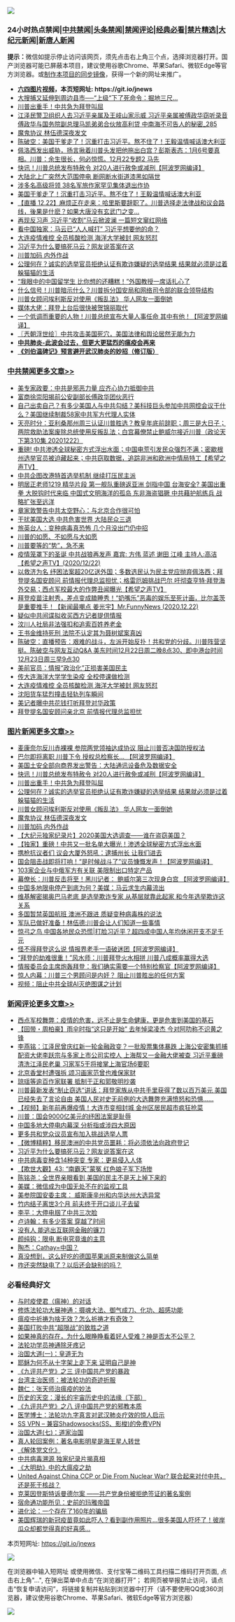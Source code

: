 ![](https://raw.githubusercontent.com/fqnews/bnews/master/64photo/fqnews-qr.jpg)

<div id="tt">
<h3>24小时热点禁闻|<a href="#%E4%B8%AD%E5%85%B1%E7%A6%81%E9%97%BB%E6%9B%B4%E5%A4%9A%E6%96%87%E7%AB%A0">中共禁闻</a>|<a href="#%E5%9B%BE%E7%89%87%E6%96%B0%E9%97%BB%E6%9B%B4%E5%A4%9A%E6%96%87%E7%AB%A0">头条禁闻</a>|<a href="#%E6%96%B0%E9%97%BB%E8%AF%84%E8%AE%BA%E6%9B%B4%E5%A4%9A%E6%96%87%E7%AB%A0">禁闻评论|<a href="#%E5%BF%85%E7%9C%8B%E7%BB%8F%E5%85%B8%E5%A5%BD%E6%96%87">经典必看|<a href="/video.md#%E7%A6%81%E7%89%87%E7%B2%BE%E9%80%89">禁片精选</a>|<a href="https://github.com/fqnews/djy/blob/master/gb/nf1351518.md#1">大纪元新闻</a>|<a href="https://github.com/fqnews/ntdtv/blob/master/gb/prog204.md#1">新唐人新闻</a></h3>
<div><b>提示：</b>微信如提示停止访问该网页，须先点击右上角三个点，选择浏览器打开。国产浏览器可能已屏蔽本项目，建议使用谷歌Chrome、苹果Safari、微软Edge等官方浏览器。或<a href="https://github.com/fqnews/bnews/blob/master/%E5%88%B6%E4%BD%9Cgit%E7%A6%81%E9%97%BB%E9%95%9C%E5%83%8F.md">制作本项目的同步镜像</a>，获得一个新的网址来推广。</div>
<ul>
<li><b><a href="http://d1.bdrive.tk/64.mp4" target="_blank">六四图片视频</a>，本页短网址: https://git.io/jnews</b></li>
<li><a href="/cbnews/20201222/1452860.md">大搜捕又延伸到周边县市──“上级“下了死命令：掘地三尺…</a></li>
<li><a href="/topimagenews/20201223/1453180.md">川普出重手！中共急为拜登叫屈</a></li>
<li><a href="/comments/20201223/1453195.md">江泽民警卫组织人去习近平亲属及王岐山家示威 习近平亲属被傅政华窃听录音 傅政华与国务院副总理马凯弟弟合伙放高利贷 中南海不可告人的秘密_285</a></li>
<li><a href="/topimagenews/20201222/1452994.md">魔鬼协议 林伍德深夜发文</a></li>
<li><a href="/cbnews/20201222/1452909.md">陈破空：美国干爹走了！沉重打击习近平。熬不住了！王毅温情喊话澳大利亚</a></li>
<li><a href="/bannedvideo/20201223/1453177.md">佩洛西发出威胁，扬言揪着川普头发把他拖出白宫？彭斯表态：1月6号要真相。川普：余生很长，何必惊慌。12月22专题2 马先</a></li>
<li><a href="/topimagenews/20201223/1453285.md">快讯！川普总统发布特赦令 对20人进行赦免或减刑【阿波罗网编译】</a></li>
<li><a href="/cbnews/20201222/1452970.md">大陆北上广突然大范围停电 断网断水街道漆黑如隔世</a></li>
<li><a href="/cbnews/20201222/1452844.md">涉多名高级将领 38名军旅作家罕见集体退出作协</a></li>
<li><a href="/taiwannews/20201222/1453013.md">美国干爹走了！沉重打击习近平。熬不住了！王毅温情喊话澳大利亚</a></li>
<li><a href="/bannedvideo/20201223/1453196.md">【直播 12.22】麻烦正在走来：哈里斯要辞职了。川普选择走法律战和议会路线，後果是什麽？如果大唐没有玄武门之变…</a></li>
<li><a href="/comments/20201223/1453208.md">再现反习声 ​​习近平“收割”马云掀波澜 一篇短文窜红网络</a></li>
<li><a href="/finance/20201223/1453178.md">看中国独家：马云已“人人喊打” 习近平想要他的命？</a></li>
<li><a href="/cbnews/20201223/1453139.md">大连疫情难控 全员核酸检测 海洋大学被封 网友怒怼</a></li>
<li><a href="/comments/20201223/1453336.md">习近平为什么要搞死马云？网友说答案在这</a></li>
<li><a href="/topimagenews/20201222/1452914.md">川普加码 内外作战</a></li>
<li><a href="/topimagenews/20201222/1453017.md">公理何在？诚实的选举官员拒绝认证有欺诈嫌疑的选举结果 结果就必须是过着躲猫猫的生活</a></li>
<li><a href="/lifebaike/20201223/1453182.md">“我眼中的中国留学生 比你想的还糟糕！”外国教授一席话扎心了</a></li>
<li><a href="/cnnews/20201223/1453142.md">什么信号！川普暗示什么？川普拆分国安局和网络司令部的联合领导结构</a></li>
<li><a href="/topimagenews/20201222/1453016.md">川普女顾问埃利斯反对使用《叛乱法》 华人网友一面倒她</a></li>
<li><a href="/cnnews/20201223/1453170.md">媒体大佬：拜登上台后很快被贺锦丽取代</a></li>
<li><a href="/cnnews/20201223/1453368.md">一个低调而重要的人物！川普总统宣布大量人事任命 其中有他！【阿波罗网编译】</a></li>
<li><a href="/ssgc/20201223/1453145.md">〖兲朝浮世绘〗中共攻击美国死穴，美国法律和舆论居然无能为力</a></li>
<li><b><a href="/comments/20200211/1275071.md" target="_blank">中共肺炎-此波会过去，但更大更猛烈的瘟疫会再来</a></b></li>
<li><b><a href="/comments/20200207/1272816.md" target="_blank">《刘伯温碑记》预言避开武汉肺炎的妙招（修订版）</a></b></li>
</ul>
</div>

<div class="catlist">
<h3><a href="/cbnews/" target="_blank">中共禁闻</a><span><a href="/cbnews/" target="_blank" rel="nofollow">更多文章>></a></span></h3>
<ul>
<li><a href="/cbnews/20201223/1453448.md" target="_blank">美专家政要：中共是邪恶力量 应齐心协力抵御中共</a></li>
<li><a href="/cbnews/20201223/1453412.md" target="_blank">富商徐崇阳揭前公安副部长傅政华团伙恶行</a></li>
<li><a href="/cbnews/20201223/1453377.md" target="_blank">自己出卖自己？有多少美国人与中共勾结？美科技巨头参加中共网控会议干什么？美国继续制裁58家中共军方代理人实体</a></li>
<li><a href="/cbnews/20201223/1453367.md" target="_blank">天亮时分：亚利桑那州周三认证川普胜选？教皇年底前辞职；周三是大日子；两院救助法案废除总统使用反叛乱法；白宫幕僚禁止鲍威尔接近川普（政论天下第310集 20201222）</a></li>
<li><a href="/cbnews/20201223/1453331.md" target="_blank">重磅! 中共渗透全球秘密方式浮出水面；中国电荒引发民众强烈不满；密歇根州选举官员被迫藏起来；中共窃取数据，追踪非洲和欧洲中情局特工【希望之声TV】</a></li>
<li><a href="/cbnews/20201223/1453326.md" target="_blank">中共企图改港特首选举机制 继续打压民主派</a></li>
<li><a href="/cbnews/20201223/1453303.md" target="_blank">明居正老师1219 精华片段 第一舰队重磅返亚洲 剑指中国 台海安全? 美国出重拳 大脱钩时代来临 中国式文明海洋的孤岛 东非海盗猖獗 中共藉护航练兵 战略扩张至远洋</a></li>
<li><a href="/cbnews/20201223/1453287.md" target="_blank">章家敦警告中共太空野心：与北京合作很可怕</a></li>
<li><a href="/cbnews/20201223/1453286.md" target="_blank">干扰美国大选 中共危害世界 大陆民众三退</a></li>
<li><a href="/cbnews/20201223/1452961.md" target="_blank">旅英台人：变种病毒真恐怖 几个月没出门仍中招</a></li>
<li><a href="/comments/20201223/1453004.md" target="_blank">川普的如愿、不如愿与大如愿</a></li>
<li><a href="/comments/20201223/1453209.md" target="_blank">川普要等的“势”，急不来</a></li>
<li><a href="/cbnews/20201223/1453227.md" target="_blank">疫情笼罩下的圣诞   中共战狼再发声 嘉宾: 方伟 蓝述 谢田 江峰 主持人:高洁【希望之声TV】(2020/12/22)</a></li>
<li><a href="/cbnews/20201223/1453190.md" target="_blank">以救济为名 纾困法案超20亿送外国；多数选民认为民主党应抛弃佩洛西；拜登提名国安顾问 前情报代理总监担忧；格雷厄姆挑战巴尔 吁彻查亨特‧拜登海外交易；西点军校最大的作弊丑闻曝光【希望之声TV】</a></li>
<li><a href="/cbnews/20201223/1453183.md" target="_blank">拜登疫苗注射秀，差点变成瞌睡秀！“奶嘴乐”恶毒的娱乐至死计画，比尔盖茨是重要推手！【新闻最嘲点 姜光宇】Mr.FunnyNews (2020.12.22)‬</a></li>
<li><a href="/cbnews/20201223/1453175.md" target="_blank">疑似中共间谍拟收买西方记者提供情报</a></li>
<li><a href="/cbnews/20201223/1453164.md" target="_blank">汶川人社局非法强扣和追索百姓养老金</a></li>
<li><a href="/cbnews/20201223/1453163.md" target="_blank">王书金维持死刑 法院不认定其为聂树斌案真凶</a></li>
<li><a href="/cbnews/20201223/1453160.md" target="_blank">陈破空：直播预告：艰难的战斗，左派开始反扑！共和党的分歧。川普阵营坚挺。陈破空与网友互动Q&amp;A 美东时间12月22日周二晚8点30、即中港台时间12月23日周三早9点30</a></li>
<li><a href="/cbnews/20201223/1453152.md" target="_blank">美前官员：情报“政治化”正损害美国民主</a></li>
<li><a href="/cbnews/20201223/1453147.md" target="_blank">传大连海洋大学学生染疫 全校停课做检测</a></li>
<li><a href="/cbnews/20201223/1453139.md" target="_blank">大连疫情难控 全员核酸检测 海洋大学被封 网友怒怼</a></li>
<li><a href="/cbnews/20201223/1453138.md" target="_blank">沈阳货车猛烈撞击轻轨列车瞬间</a></li>
<li><a href="/cbnews/20201223/1453110.md" target="_blank">美记者曝中共花钱打听拜登对华政策</a></li>
<li><a href="/cbnews/20201223/1453109.md" target="_blank">拜登提名国安顾问亲北京 前情报代理总监担忧</a></li>

</ul>
</div>
<div class="catlist">
<h3><a href="/topimagenews/" target="_blank">图片新闻</a><span><a href="/topimagenews/" target="_blank" rel="nofollow">更多文章>></a></span></h3>
<ul>
<li><a href="/topimagenews/20201223/1453440.md" target="_blank">麦康奈尔反川赤裸裸 参院两党领袖达成协议 阻止川普否决国防授权法</a></li>
<li><a href="/topimagenews/20201223/1453433.md" target="_blank">巴尔即将离职 川普下令 授权总检察长&#8230; 【阿波罗网编译】</a></li>
<li><a href="/topimagenews/20201223/1453402.md" target="_blank">美国土安全部向商界发出警告：大陆通讯设备危及数据安全</a></li>
<li><a href="/topimagenews/20201223/1453285.md" target="_blank">快讯！川普总统发布特赦令 对20人进行赦免或减刑【阿波罗网编译】</a></li>
<li><a href="/topimagenews/20201223/1453180.md" target="_blank">川普出重手！中共急为拜登叫屈</a></li>
<li><a href="/topimagenews/20201222/1453017.md" target="_blank">公理何在？诚实的选举官员拒绝认证有欺诈嫌疑的选举结果 结果就必须是过着躲猫猫的生活</a></li>
<li><a href="/topimagenews/20201222/1453016.md" target="_blank">川普女顾问埃利斯反对使用《叛乱法》 华人网友一面倒她</a></li>
<li><a href="/topimagenews/20201222/1452994.md" target="_blank">魔鬼协议 林伍德深夜发文</a></li>
<li><a href="/topimagenews/20201222/1452914.md" target="_blank">川普加码 内外作战</a></li>
<li><a href="/comments/20201222/1452557.md" target="_blank">【大纪元独家纪录片】2020美国大选调查——谁在盗窃美国？</a></li>
<li><a href="/topimagenews/20201222/1452823.md" target="_blank">【独家】重磅！中共又一批名单大曝光！渗透全球秘密方式浮出水面</a></li>
<li><a href="/topimagenews/20201222/1452789.md" target="_blank">携枪抗议者们 议会大厦外怒吼：逮捕州长 让我们进去</a></li>
<li><a href="/topimagenews/20201222/1452764.md" target="_blank">国会阻击战即将打响！“是时候战斗了”议员慷慨发声！【阿波罗网编译】</a></li>
<li><a href="/topimagenews/20201222/1452741.md" target="_blank">103家企业与中俄军方有关联 美限制出口特定产品</a></li>
<li><a href="/topimagenews/20201222/1452728.md" target="_blank">幕僚长：川普反击将至！黑川记者： 鲍威尔第三次现身白宫 【阿波罗网编译】</a></li>
<li><a href="/topimagenews/20201222/1452575.md" target="_blank">中国多地限电停产到底为何？美媒：马云求生内幕流出</a></li>
<li><a href="/topimagenews/20201222/1452466.md" target="_blank">维基解密揭奥巴马老底 是选举欺诈专家 从基层就靠此起家 和今年选举欺诈这关系</a></li>
<li><a href="/topimagenews/20201222/1452456.md" target="_blank">多国暂禁英国航班 澳洲不跟进 质疑变种病毒株的说法</a></li>
<li><a href="/topimagenews/20201221/1452138.md" target="_blank">军队已做好准备！林伍德:川普会让人们知道一些事情</a></li>
<li><a href="/topimagenews/20201221/1452107.md" target="_blank">惊弓之鸟 中国各地民众恐慌|打脸习近平？超四成中国人年均休闲开支不足千元</a></li>
<li><a href="/topimagenews/20201221/1452098.md" target="_blank">怪不得拜登这么说 情报界老手一语破迷团【阿波罗网编译】</a></li>
<li><a href="/topimagenews/20201221/1452063.md" target="_blank">“拜登的劫难很重！”风水师：川普拜登火水相拼 川普八成概率赢得大选</a></li>
<li><a href="/topimagenews/20201221/1452024.md" target="_blank">情报委员会主席炮轰拜登：我们确实需要一个特别检察官【阿波罗网编译】</a></li>
<li><a href="/comments/20201221/1451894.md" target="_blank">惊人内幕：川普三个男顾问是内奸？ 阻止川普胜出的任何方案</a></li>
<li><a href="/comments/20201221/1451945.md" target="_blank">视频：阻止中共全球AI灭绝图谋之计划</a></li>

</ul>
</div>
<div class="catlist">
<h3><a href="/comments/" target="_blank">新闻评论</a><span><a href="/comments/" target="_blank" rel="nofollow">更多文章>></a></span></h3>
<ul>
<li><a href="/comments/20201223/1453391.md" target="_blank">西点军校舞弊：疫情的危害，远不止是生命健康，更是危害到美国的基石</a></li>
<li><a href="/comments/20201223/1453434.md" target="_blank">【回带・周柏豪】雨伞时指“这只是开始” 去年悼梁凌杰 今对阿叻称不识黄之锋</a></li>
<li><a href="/comments/20201223/1453429.md" target="_blank">李燕铭：江泽民曾庆红新一轮金融政变？一批股票集体暴跌 上海公安密集抓捕配资大佬李跃宗与多家上市公司实控人 上海帮又一金融大佬被查 习近平重磅清洗江泽民老巢 习家军5干将接掌上海官场6要职</a></li>
<li><a href="/comments/20201223/1453422.md" target="_blank">北京香堂村遭强拆 颂习画家范曾也难保家财</a></li>
<li><a href="/comments/20201223/1453405.md" target="_blank">琼瑶等逾百作家联署 抵制于正和郭敬明抄袭</a></li>
<li><a href="/comments/20201223/1453396.md" target="_blank">川普最新发表“制止窃选”讲话：拜登家族从中共手里获得了数以百万美元 美国已经失去了言论自由 美国人民对史无前例的大选舞弊充满愤怒和恐惧……</a></li>
<li><a href="/comments/20201223/1453392.md" target="_blank">【视频】新年前再爆疫情！大连市变相封城 金州区居民超市疯狂抢菜</a></li>
<li><a href="/comments/20201223/1453388.md" target="_blank">川普：国会9000亿美元的纾困法案是耻辱</a></li>
<li><a href="/comments/20201223/1453379.md" target="_blank">中国多地大停电内幕深 分析指或涉四大原因</a></li>
<li><a href="/comments/20201223/1453350.md" target="_blank">更多共和党众议员宣布加入挑战选举人票</a></li>
<li><a href="/comments/20201223/1453341.md" target="_blank">【微博精粹】移民澳洲的中共党员噩耗：将必须依法向政府登记</a></li>
<li><a href="/comments/20201223/1453336.md" target="_blank">习近平为什么要搞死马云？网友说答案在这</a></li>
<li><a href="/comments/20201223/1453321.md" target="_blank">中共病毒变种含14种突变 专家：更易侵入人体</a></li>
<li><a href="/comments/20201223/1453315.md" target="_blank">【欺世大觀】43: “南霸天”蒙冤 红色娘子军下场惨</a></li>
<li><a href="/comments/20201223/1453314.md" target="_blank">陈铭尧：全世界亲眼看到 美国的民主不是天上掉下来的</a></li>
<li><a href="/comments/20201223/1453306.md" target="_blank">美媒：微信成为中国无处不在的监视工具</a></li>
<li><a href="/comments/20201223/1453305.md" target="_blank">美参院国安委主席： 威斯康辛州和内华达州大选异常</a></li>
<li><a href="/comments/20201223/1453304.md" target="_blank">竹内结子离世3个月 前夫终于开口谈儿子去留</a></li>
<li><a href="/comments/20201223/1453296.md" target="_blank">李平：大停电掴了中共三次脸</a></li>
<li><a href="/comments/20201223/1453295.md" target="_blank">卢诗翰：有多少答案 穿越了时间</a></li>
<li><a href="/comments/20201223/1453294.md" target="_blank">没有人 能逃出互联网金融的镰刀</a></li>
<li><a href="/comments/20201223/1453293.md" target="_blank">颜纯钩：限电 断电究竟谁的主意</a></li>
<li><a href="/comments/20201223/1453292.md" target="_blank">陶杰：Cathay=中国？</a></li>
<li><a href="/comments/20201223/1453273.md" target="_blank">真没想到，这么好吃的德国苹果派原来制做这么简单</a></li>
<li><a href="/comments/20201223/1453264.md" target="_blank">咋还突然缺电了？以后还会缺别的吗？</a></li>

</ul>
</div>

<div class="catlist">
<h3>必看经典好文</h3>
<ul>
<li><a href="/comments/20200327/1301424.md" target="_blank">与时疫使君（瘟神）的对话</a></li>
<li><a href="/comments/20191203/1234383.md" target="_blank">修炼法轮功大展神通：摄魂大法、御气成刀、化功、超感功能</a></li>
<li><a href="/comments/20200502/1322275.md" target="_blank">瘟疫中祈祷为啥无效？怎么祈祷才有奇效？</a></li>
<li><a href="/comments/20200731/1372471.md" target="_blank">美国打败中共“超限战”的致胜之道</a></li>
<li><a href="/comments/20200623/1346844.md" target="_blank">如果神真的存在，为什么眼睁睁看着好人受难？神是否太不公平？</a></li>
<li><a href="/health/20170626/780263.md" target="_blank">法轮功学员神通除牙疼记</a></li>
<li><a href="/cbnews/20180307/911097.md" target="_blank">治国大道(一)：皇道无为</a></li>
<li><a href="/ccpdope/20190803/1168965.md" target="_blank">耶稣为何不从十字架上走下来 证明自己是神</a></li>
<li><a href="/bookonline/20131116/201054.md" target="_blank">《九评共产党》之三 评中国共产党的暴政</a></li>
<li><a href="/comments/20200801/1373219.md" target="_blank">台湾主治医师：被法轮功的奇迹折服</a></li>
<li><a href="/comments/20200224/1282494.md" target="_blank">魏仁：张天师治瘟疫的妙法</a></li>
<li><a href="/tculture/20121025/73066.md" target="_blank">历史的天空：漫长的宇宙历史中的法缘（下部）</a></li>
<li><a href="/bookonline/20131116/201047.md" target="_blank">《九评共产党》之八 评中国共产党的邪教本质</a></li>
<li><a href="/comments/20200820/1382989.md" target="_blank">医学博士：法轮功九字真言对武汉肺炎疗效的惊人启示</a></li>
<li><a href="/comments/20191231/1250654.md" target="_blank">SS VPN &#8211; 兼容Shadowsocks(SS、影梭)的免费VPN</a></li>
<li><a href="/cbnews/20190424/913985.md" target="_blank">治国大道(七)：道家治国</a></li>
<li><a href="/comments/20200523/1332915.md" target="_blank">真人轮回案例：著名电影明星是海王星人转世</a></li>
<li><a href="/bookwiki/20130610/138400.md" target="_blank">《解体党文化》</a></li>
<li><a href="/ccpdope/20200412/1311165.md" target="_blank">中共病毒溯源 独家纪录片揭真相</a></li>
<li><a href="/comments/20200203/1269785.md" target="_blank">《大明劫》中的大瘟疫之劫</a></li>
<li><a href="/comments/20200820/1451960.md" target="_blank">United Against China CCP or Die From Nuclear War? 联合起来对付中共，还是死于核战？</a></li>
<li><a href="/comments/20201010/1411225.md" target="_blank">克莱因登斯特诉曼德尔案 ——共产党身份被拒绝签证的著名案例</a></li>
<li><a href="/cbnews/20180711/970353.md" target="_blank">宿命通功能所见：史前的玛雅帝国</a></li>
<li><a href="/comments/20200907/1392278.md" target="_blank">进化论：一个存在了160年的骗局</a></li>
<li><a href="/comments/20201215/1447764.md" target="_blank">美国辉瑞的新冠疫苗竟如此吓人？看到副作用照片…很多美国人吓坏了！彼岸瓜众却都觉得真的好喜感…</a></li>

</ul>
</div>

本页短网址: https://git.io/jnews

![](https://raw.githubusercontent.com/fqnews/bnews/master/64photo/fqnews-qr.jpg)

在浏览器中输入短网址 或使用微信、支付宝等二维码工具扫描二维码打开页面, 点击右上角"...", 在弹出菜单中点击“在浏览器打开”； 若网页被举报禁止访问，请点击“恢复申请访问”，将链接复制并粘贴到浏览器中打开（请不要使用QQ或360浏览器，建议使用谷歌Chrome、苹果Safari、微软Edge等官方浏览器）

![](https://raw.githubusercontent.com/fqnews/bnews/master/64photo/wx.jpg)
